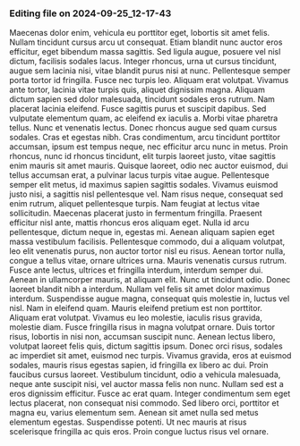 

### Editing file on 2024-09-25_12-17-43

Maecenas dolor enim, vehicula eu porttitor eget, lobortis sit amet felis. Nullam tincidunt cursus arcu ut consequat. Etiam blandit nunc auctor eros efficitur, eget bibendum massa sagittis. Sed ligula augue, posuere vel nisl dictum, facilisis sodales lacus. Integer rhoncus, urna ut cursus tincidunt, augue sem lacinia nisi, vitae blandit purus nisi at nunc. Pellentesque semper porta tortor id fringilla. Fusce nec turpis leo. Aliquam erat volutpat. Vivamus ante tortor, lacinia vitae turpis quis, aliquet dignissim magna. Aliquam dictum sapien sed dolor malesuada, tincidunt sodales eros rutrum. Nam placerat lacinia eleifend. Fusce sagittis purus et suscipit dapibus. Sed vulputate elementum quam, ac eleifend ex iaculis a. Morbi vitae pharetra tellus. Nunc et venenatis lectus.
Donec rhoncus augue sed quam cursus sodales. Cras et egestas nibh. Cras condimentum, arcu tincidunt porttitor accumsan, ipsum est tempus neque, nec efficitur arcu nunc in metus. Proin rhoncus, nunc id rhoncus tincidunt, elit turpis laoreet justo, vitae sagittis enim mauris sit amet mauris. Quisque laoreet, odio nec auctor euismod, dui tellus accumsan erat, a pulvinar lacus turpis vitae augue. Pellentesque semper elit metus, id maximus sapien sagittis sodales. Vivamus euismod justo nisi, a sagittis nisl pellentesque vel.
Nam risus neque, consequat sed enim rutrum, aliquet pellentesque turpis. Nam feugiat at lectus vitae sollicitudin. Maecenas placerat justo in fermentum fringilla. Praesent efficitur nisl ante, mattis rhoncus eros aliquam eget. Nulla id arcu pellentesque, dictum neque in, egestas mi. Aenean aliquam sapien eget massa vestibulum facilisis. Pellentesque commodo, dui a aliquam volutpat, leo elit venenatis purus, non auctor tortor nisl eu risus. Aenean tortor nulla, congue a tellus vitae, ornare ultrices urna. Mauris venenatis cursus rutrum. Fusce ante lectus, ultrices et fringilla interdum, interdum semper dui. Aenean in ullamcorper mauris, at aliquam elit. Nunc ut tincidunt odio.
Donec laoreet blandit nibh a interdum. Nullam vel felis sit amet dolor maximus interdum. Suspendisse augue magna, consequat quis molestie in, luctus vel nisl. Nam in eleifend quam. Mauris eleifend pretium est non porttitor. Aliquam erat volutpat. Vivamus eu leo molestie, iaculis risus gravida, molestie diam. Fusce fringilla risus in magna volutpat ornare. Duis tortor risus, lobortis in nisi non, accumsan suscipit nunc. Aenean lectus libero, volutpat laoreet felis quis, dictum sagittis ipsum. Donec orci risus, sodales ac imperdiet sit amet, euismod nec turpis. Vivamus gravida, eros at euismod sodales, mauris risus egestas sapien, id fringilla ex libero ac dui. Proin faucibus cursus laoreet. Vestibulum tincidunt, odio a vehicula malesuada, neque ante suscipit nisi, vel auctor massa felis non nunc.
Nullam sed est a eros dignissim efficitur. Fusce ac erat quam. Integer condimentum sem eget lectus placerat, non consequat nisi commodo. Sed libero orci, porttitor et magna eu, varius elementum sem. Aenean sit amet nulla sed metus elementum egestas. Suspendisse potenti. Ut nec mauris at risus scelerisque fringilla ac quis eros. Proin congue luctus risus vel ornare.


